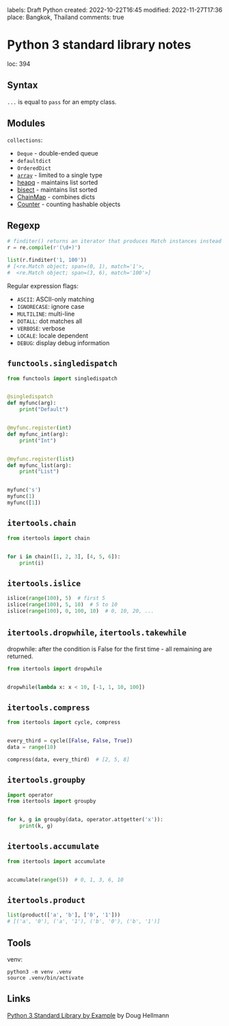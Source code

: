 labels: Draft
        Python
created: 2022-10-22T16:45
modified: 2022-11-27T17:36
place: Bangkok, Thailand
comments: true

# Python 3 standard library notes

loc: 394

## Syntax

`...` is equal to `pass` for an empty class.

## Modules

`collections`:

- `Deque` - double-ended queue
- `defaultdict`
- `OrderedDict`
- [`array`](https://docs.python.org/3/library/array.html) - limited to a single type
- [heapq](https://docs.python.org/3/library/heapq.html) - maintains list sorted
- [bisect](https://docs.python.org/3/library/bisect.html) - maintains list sorted
- [ChainMap](https://docs.python.org/3/library/collections.html#collections.ChainMap) - combines dicts
- [Counter](https://docs.python.org/3/library/collections.html#collections.Counter) - counting hashable objects

## Regexp

```python
# finditer() returns an iterator that produces Match instances instead of strings returned by findall()
r = re.compile(r'(\d+)')

list(r.finditer('1, 100'))
# [<re.Match object; span=(0, 1), match='1'>,
#  <re.Match object; span=(3, 6), match='100'>]
```

Regular expression flags:

- `ASCII`: ASCII-only matching
- `IGNORECASE`: ignore case
- `MULTILINE`: multi-line
- `DOTALL`: dot matches all
- `VERBOSE`: verbose
- `LOCALE`: locale dependent
- `DEBUG`: display debug information

## `functools.singledispatch`

```python
from functools import singledispatch


@singledispatch
def myfunc(arg):
    print("Default")


@myfunc.register(int)
def myfunc_int(arg):
    print("Int")


@myfunc.register(list)
def myfunc_list(arg):
    print("List")


myfunc('s')
myfunc(1)
myfunc([1])
```

## `itertools.chain`

```python
from itertools import chain


for i in chain([1, 2, 3], [4, 5, 6]):
    print(i)
```

## `itertools.islice`

```python
islice(range(100), 5)  # first 5
islice(range(100), 5, 10)  # 5 to 10
islice(range(100), 0, 100, 10)  # 0, 10, 20, ...
```

## `itertools.dropwhile`, `itertools.takewhile`

dropwhile: after the condition is False for the first time - all remaining are returned.

```python
from itertools import dropwhile


dropwhile(lambda x: x < 10, [-1, 1, 10, 100])
```

## `itertools.compress`

```python
from itertools import cycle, compress


every_third = cycle([False, False, True])
data = range(10)

compress(data, every_third)  # [2, 5, 8]
```

## `itertools.groupby`

```python
import operator
from itertools import groupby


for k, g in groupby(data, operator.attgetter('x')):
    print(k, g)
```

## `itertools.accumulate`

```python
from itertools import accumulate


accumulate(range(5))  # 0, 1, 3, 6, 10
```

## `itertools.product`

```python
list(product(['a', 'b'], ['0', '1']))
# [('a', '0'), ('a', '1'), ('b', '0'), ('b', '1')]
```

## Tools

venv:
```console
python3 -m venv .venv                             
source .venv/bin/activate
```

## Links

[Python 3 Standard Library by Example](https://www.amazon.com/Python-Standard-Library-Example-Developers-ebook/dp/B072QZZDV7/) by Doug Hellmann
